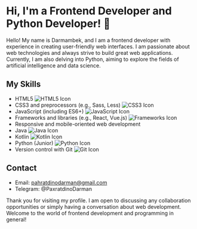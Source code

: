 # Hi, I'm a Frontend Developer and Python Developer! 👋

Hello! My name is Darmambek, and I am a frontend developer with experience in creating user-friendly web interfaces. I am passionate about web technologies and always strive to build great web applications. Currently, I am also delving into Python, aiming to explore the fields of artificial intelligence and data science.

## My Skills

- HTML5 ![HTML5 Icon]([https://example.com/html5-icon.png](https://raw.githubusercontent.com/devicons/devicon/master/icons/html5/html5-original.svg))
- CSS3 and preprocessors (e.g., Sass, Less) ![CSS3 Icon](https://example.com/css3-icon.png)
- JavaScript (including ES6+) ![JavaScript Icon](https://example.com/javascript-icon.png)
- Frameworks and libraries (e.g., React, Vue.js) ![Frameworks Icon](https://example.com/frameworks-icon.png)
- Responsive and mobile-oriented web development
- Java ![Java Icon](https://example.com/java-icon.png)
- Kotlin ![Kotlin Icon](https://example.com/kotlin-icon.png)
- Python (Junior) ![Python Icon](https://example.com/python-icon.png)
- Version control with Git ![Git Icon](https://example.com/git-icon.png)

## Contact

- Email: pahratdinodarman@gmail.com
- Telegram: @PaxratdinoDarman

Thank you for visiting my profile. I am open to discussing any collaboration opportunities or simply having a conversation about web development. Welcome to the world of frontend development and programming in general!
